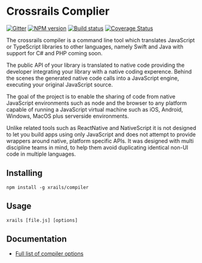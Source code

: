 # Crossrails Complier
[![Gitter][gitter-image]][gitter-url]
[![NPM version][npm-image]][npm-url]
[![Build status][travis-image]][travis-url]
[![Coverage Status][coverage-image]][coverage-url]

The crossrails compiler is a command line tool which translates JavaScript or TypeScript libraries to other languages, namely Swift and Java with support for C# and PHP coming soon. 

The public API of your library is translated to native code providing the developer integrating your library with a native coding experence. Behind the scenes the generated native code calls into a JavaScript engine, executing your original JavaScript source.

The goal of the project is to enable the sharing of code from native JavaScript environments such as node and the browser to any platform capable of running a JavaScript virtual machine such as iOS, Android, Windows, MacOS plus serverside environments. 

Unlike related tools such as ReactNative and NativeScript it is not designed to let you build apps using only JavaScript and does not attempt to provide wrappers around native, platform specific APIs. It was designed with multi discipline teams in mind, to help them avoid duplicating identical non-UI code in multiple languages.

## Installing

```shell
npm install -g xrails/compiler
```

## Usage

```shell
xrails [file.js] [options]  
```

## Documentation

*  [Full  list of compiler options](https://github.com/crossrails/compiler/wiki/Compiler%20Options.md)

[npm-image]: https://img.shields.io/npm/v/@cycle/core.svg
[npm-url]: https://npmjs.org/package/typings
[travis-image]: https://travis-ci.org/crossrails/compiler.svg?branch=master
[travis-url]: https://travis-ci.org/crossrails/compiler
[gitter-image]: https://badges.gitter.im/crossrails/compiler.svg
[gitter-url]: https://gitter.im/crossrails/compiler?utm_source=badge&utm_medium=badge&utm_campaign=pr-badge&utm_content=badge
[coverage-image]:https://coveralls.io/repos/github/crossrails/compiler/badge.svg?branch=master
[coverage-url]:https://coveralls.io/github/crossrails/compiler?branch=master
